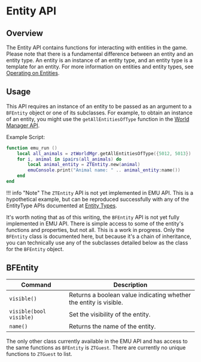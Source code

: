 # Entity API

## Overview

The Entity API contains functions for interacting with entities in the game. Please note that there is a fundamental difference between an entity and an entity type. An entity is an instance of an entity type, and an entity type is a template for an entity. For more information on entities and entity types, see [Operating on Entities](/docs/zt1/advanced/operating-on-entities.md).

## Usage

This API requires an instance of an entity to be passed as an argument to a `BFEntity` object or one of its subclasses. For example, to obtain an instance of an entity, you might use the `getAllEntitiesOfType` function in the [World Manager API](/docs/zt1/reference/emu/api/worldmanager.md).

Example Script:
```lua
function emu_run ()
    local all_animals = ztWorldMgr.getAllEntitiesOfType({5012, 5013})
    for i, animal in ipairs(all_animals) do
        local animal_entity = ZTEntity.new(animal)
        emuConsole.print("Animal name: " .. animal_entity:name())
    end
end
```

!!! info "Note"
    The `ZTEntity` API is not yet implemented in EMU API. This is a hypothetical example, but can be reproduced successfully with any of the EntityType APIs documented at [Entity Types](/docs/zt1/reference/emu/api/entitytypes.md).

It's worth noting that as of this writing, the `BFEntity` API is not yet fully implemented in EMU API. There is simple access to some of the entity's functions and properties, but not all. This is a work in progress. Only the `BFEntity` class is documented here, but because it's a chain of inheritance, you can technically use any of the subclasses detailed below as the class for the `BFEntity` object.

## BFEntity

| Command  | Description |
| ------------- | ------------- |
| `visible()` | Returns a boolean value indicating whether the entity is visible. |
| `visible(bool visible)` | Set the visibility of the entity. |
| `name()` | Returns the name of the entity. |

The only other class currently available in the EMU API and has access to the same functions as `BFEntity` is `ZTGuest`. There are currently no unique functions to `ZTGuest` to list.


